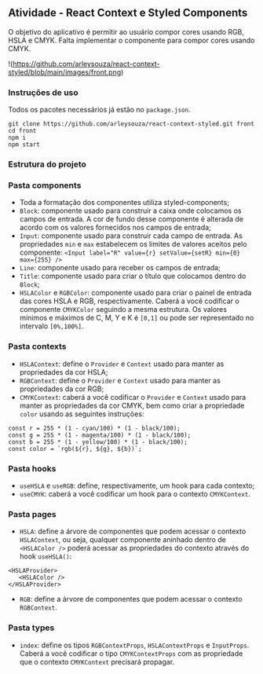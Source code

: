 ## Atividade - React Context e Styled Components

O objetivo do aplicativo é permitir ao usuário compor cores usando RGB, HSLA e CMYK.
Falta implementar o componente para compor cores usando CMYK.

!(https://github.com/arleysouza/react-context-styled/blob/main/images/front.png)

### Instruções de uso
Todos os pacotes necessários já estão no `package.json`.
```
git clone https://github.com/arleysouza/react-context-styled.git front
cd front
npm i
npm start
```

### Estrutura do projeto

### Pasta components
- Toda a formatação dos componentes utiliza styled-components;
- `Block`: componente usado para construir a caixa onde colocamos os campos de entrada. A cor de fundo desse componente é alterada de acordo com os valores fornecidos nos campos de entrada; 
- `Input`: componente usado para construir cada campo de entrada. As propriedades `min` e `max` estabelecem os limites de valores aceitos pelo componente:
```<Input label="R" value={r} setValue={setR} min={0} max={255} />```
- `Line`: componente usado para receber os campos de entrada;
- `Title`: componente usado para criar o título que colocamos dentro do `Block`;
- `HSLAColor` e `RGBColor`: componente usado para criar o painel de entrada das cores HSLA e RGB, respectivamente. Caberá a você codificar o componente `CMYKColor` seguindo a mesma estrutura. Os valores mínimos e máximos de C, M, Y e K é `[0,1]` ou pode ser representado no intervalo `[0%,100%]`.

### Pasta contexts
- `HSLAContext`: define o `Provider` e `Context` usado para manter as propriedades da cor HSLA;
- `RGBContext`: define o `Provider` e `Context` usado para manter as propriedades da cor RGB;
- `CMYKContext`: caberá a você codificar o `Provider` e `Context` usado para manter as propriedades da cor CMYK, bem como criar a propriedade `color` usando as seguintes instruções:
```
const r = 255 * (1 - cyan/100) * (1 - black/100);
const g = 255 * (1 - magenta/100) * (1 - black/100);
const b = 255 * (1 - yellow/100) * (1 - black/100);
const color = `rgb(${r}, ${g}, ${b})`;
```

### Pasta hooks
- `useHSLA` e `useRGB`: define, respectivamente, um hook para cada contexto;
- `useCMYK`: caberá a você codificar um hook para o contexto `CMYKContext`.

### Pasta pages
- `HSLA`: define a árvore de componentes que podem acessar o contexto `HSLAContext`, ou seja, qualquer componente aninhado dentro de `<HSLAColor />` poderá acessar as propriedades do contexto através do hook `useHSLA()`:
```
<HSLAProvider>
   <HSLAColor />
</HSLAProvider>
```
- `RGB`: define a árvore de componentes que podem acessar o contexto `RGBContext`.

### Pasta types
- `index`: define os tipos `RGBContextProps`, `HSLAContextProps` e `InputProps`. Caberá a você codificar o tipo `CMYKContextProps` com as propriedade que o contexto `CMYKContext` precisará propagar.

